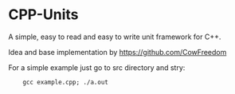 # CPP-Units
A simple, easy to read and easy to write unit framework for C++.

Idea and base implementation by https://github.com/CowFreedom

For a simple example just go to src directory and stry:

```
    gcc example.cpp; ./a.out

```
